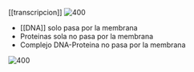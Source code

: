 [[transcripcion]]
![400](https://i.imgur.com/Ek4u7hG.png)

- [[DNA]] solo pasa por la membrana
- Proteinas sola no pasa por la membrana
- Complejo DNA-Proteina no pasa por la membrana 


![400](https://i.imgur.com/txwSDWT.png)
